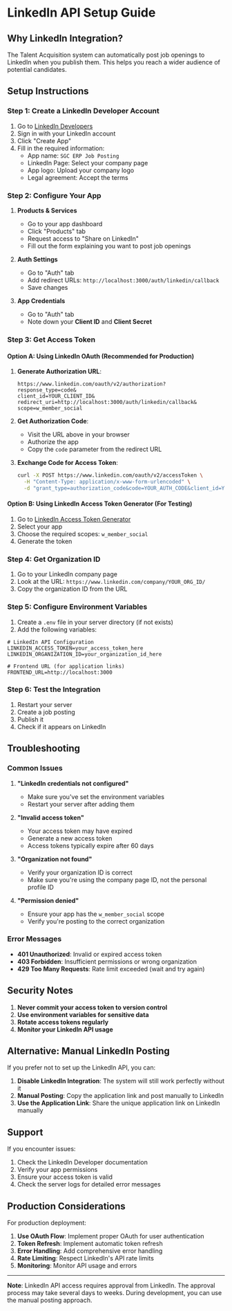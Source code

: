 # LinkedIn API Setup Guide

## Why LinkedIn Integration?

The Talent Acquisition system can automatically post job openings to LinkedIn when you publish them. This helps you reach a wider audience of potential candidates.

## Setup Instructions

### Step 1: Create a LinkedIn Developer Account

1. Go to [LinkedIn Developers](https://developer.linkedin.com/)
2. Sign in with your LinkedIn account
3. Click "Create App"
4. Fill in the required information:
   - App name: `SGC ERP Job Posting`
   - LinkedIn Page: Select your company page
   - App logo: Upload your company logo
   - Legal agreement: Accept the terms

### Step 2: Configure Your App

1. **Products & Services**
   - Go to your app dashboard
   - Click "Products" tab
   - Request access to "Share on LinkedIn"
   - Fill out the form explaining you want to post job openings

2. **Auth Settings**
   - Go to "Auth" tab
   - Add redirect URLs: `http://localhost:3000/auth/linkedin/callback`
   - Save changes

3. **App Credentials**
   - Go to "Auth" tab
   - Note down your **Client ID** and **Client Secret**

### Step 3: Get Access Token

#### Option A: Using LinkedIn OAuth (Recommended for Production)

1. **Generate Authorization URL**:
   ```
   https://www.linkedin.com/oauth/v2/authorization?
   response_type=code&
   client_id=YOUR_CLIENT_ID&
   redirect_uri=http://localhost:3000/auth/linkedin/callback&
   scope=w_member_social
   ```

2. **Get Authorization Code**:
   - Visit the URL above in your browser
   - Authorize the app
   - Copy the `code` parameter from the redirect URL

3. **Exchange Code for Access Token**:
   ```bash
   curl -X POST https://www.linkedin.com/oauth/v2/accessToken \
     -H "Content-Type: application/x-www-form-urlencoded" \
     -d "grant_type=authorization_code&code=YOUR_AUTH_CODE&client_id=YOUR_CLIENT_ID&client_secret=YOUR_CLIENT_SECRET&redirect_uri=http://localhost:3000/auth/linkedin/callback"
   ```

#### Option B: Using LinkedIn Access Token Generator (For Testing)

1. Go to [LinkedIn Access Token Generator](https://www.linkedin.com/developers/tools/oauth/token-generator)
2. Select your app
3. Choose the required scopes: `w_member_social`
4. Generate the token

### Step 4: Get Organization ID

1. Go to your LinkedIn company page
2. Look at the URL: `https://www.linkedin.com/company/YOUR_ORG_ID/`
3. Copy the organization ID from the URL

### Step 5: Configure Environment Variables

1. Create a `.env` file in your server directory (if not exists)
2. Add the following variables:

```env
# LinkedIn API Configuration
LINKEDIN_ACCESS_TOKEN=your_access_token_here
LINKEDIN_ORGANIZATION_ID=your_organization_id_here

# Frontend URL (for application links)
FRONTEND_URL=http://localhost:3000
```

### Step 6: Test the Integration

1. Restart your server
2. Create a job posting
3. Publish it
4. Check if it appears on LinkedIn

## Troubleshooting

### Common Issues

1. **"LinkedIn credentials not configured"**
   - Make sure you've set the environment variables
   - Restart your server after adding them

2. **"Invalid access token"**
   - Your access token may have expired
   - Generate a new access token
   - Access tokens typically expire after 60 days

3. **"Organization not found"**
   - Verify your organization ID is correct
   - Make sure you're using the company page ID, not the personal profile ID

4. **"Permission denied"**
   - Ensure your app has the `w_member_social` scope
   - Verify you're posting to the correct organization

### Error Messages

- **401 Unauthorized**: Invalid or expired access token
- **403 Forbidden**: Insufficient permissions or wrong organization
- **429 Too Many Requests**: Rate limit exceeded (wait and try again)

## Security Notes

1. **Never commit your access token to version control**
2. **Use environment variables for sensitive data**
3. **Rotate access tokens regularly**
4. **Monitor your LinkedIn API usage**

## Alternative: Manual LinkedIn Posting

If you prefer not to set up the LinkedIn API, you can:

1. **Disable LinkedIn Integration**: The system will still work perfectly without it
2. **Manual Posting**: Copy the application link and post manually to LinkedIn
3. **Use the Application Link**: Share the unique application link on LinkedIn manually

## Support

If you encounter issues:

1. Check the LinkedIn Developer documentation
2. Verify your app permissions
3. Ensure your access token is valid
4. Check the server logs for detailed error messages

## Production Considerations

For production deployment:

1. **Use OAuth Flow**: Implement proper OAuth for user authentication
2. **Token Refresh**: Implement automatic token refresh
3. **Error Handling**: Add comprehensive error handling
4. **Rate Limiting**: Respect LinkedIn's API rate limits
5. **Monitoring**: Monitor API usage and errors

---

**Note**: LinkedIn API access requires approval from LinkedIn. The approval process may take several days to weeks. During development, you can use the manual posting approach. 